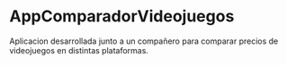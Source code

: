 # AppComparadorVideojuegos
Aplicacion desarrollada junto a un compañero para comparar precios de videojuegos en distintas plataformas.
